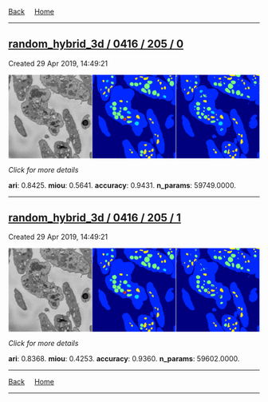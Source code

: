 
[Back](..)&nbsp;&nbsp;&nbsp;&nbsp;&nbsp;[Home](https://leapmanlab.github.io/snapshots)

---

<div class="summary"><a href="0"><h2>random_hybrid_3d / 0416 / 205 / 0</h2></a><p>Created 29 Apr 2019, 14:49:21
</p><a href="0"><img src="0/media/summary.png" align="center"></a><p>
<i>Click for more details</i>
</p></div>

**ari**: 0.8425. **miou**: 0.5641. **accuracy**: 0.9431. **n_params**: 59749.0000. 

---

<div class="summary"><a href="1"><h2>random_hybrid_3d / 0416 / 205 / 1</h2></a><p>Created 29 Apr 2019, 14:49:21
</p><a href="1"><img src="1/media/summary.png" align="center"></a><p>
<i>Click for more details</i>
</p></div>

**ari**: 0.8368. **miou**: 0.4253. **accuracy**: 0.9360. **n_params**: 59602.0000. 

---

[Back](..)&nbsp;&nbsp;&nbsp;&nbsp;&nbsp;[Home](https://leapmanlab.github.io/snapshots)

---